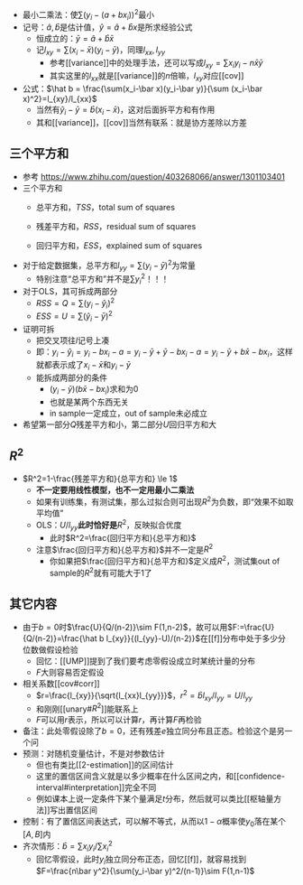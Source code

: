 - 最小二乘法：使$\sum (y_i-(a+bx_i))^2$最小
- 记号：$\hat a,\hat b$是估计值，$\hat y = \hat a+\hat bx$是所求经验公式
  - 恒成立的：$\bar y = \hat a + \hat b \bar x$
  - 记$l_{xy}=\sum (x_i-\bar x)(y_i-\bar y)$，同理$l_{xx},l_{yy}$
    - 参考[[variance]]中的处理手法，还可以写成$l_{xy}=\sum x_iy_i -n\bar x\bar y$
    - 其实这里的$l_{xx}$就是[[variance]]的$n$倍嘛，$l_{xy}$对应[[cov]]
- 公式：$\hat b = \frac{\sum(x_i-\bar x)(y_i-\bar y)}{\sum (x_i-\bar x)^2}=l_{xy}/l_{xx}$
  - 当然有$\hat y_i - \bar y = \hat b(x_i-\bar x)$，这对后面拆平方和有作用
  - 其和[[variance]]，[[cov]]当然有联系：就是协方差除以方差
## 三个平方和
- 参考 https://www.zhihu.com/question/403268066/answer/1301103401
- 三个平方和
  - 总平方和，$TSS$，total sum of squares

  - 残差平方和，$RSS$，residual sum of squares
  - 回归平方和，$ESS$，explained sum of squares
- 对于给定数据集，总平方和$l_{yy}=\sum (y_i-\bar y)^2$为常量
  - 特别注意“总平方和”并不是$\sum y_i^2$！！！
- 对于OLS，其可拆成两部分
  - $RSS=Q=\sum (y_i-\hat y_i)^2$
  - $ESS=U=\sum (\hat y_i - \bar y)^2$
- 证明可拆
  - 把交叉项往$l$记号上凑
  - 即：$y_i-\hat y_i = y_i - bx_i-a=y_i-\bar y+\bar y -bx_i-a=y_i-\bar y +b\bar x-bx_i$，这样就都表示成了$x_i-\bar x$和$y_i-\bar y$
  - 能拆成两部分的条件
    - $(y_i-\bar y)(b\bar x-bx_i)$求和为0
    - 也就是某两个东西无关
    - in sample一定成立，out of sample未必成立
- 希望第一部分$Q$残差平方和小，第二部分$U$回归平方和大
## $R^2$
- $R^2=1-\frac{残差平方和}{总平方和} \le 1$
  - **不一定要用线性模型，也不一定用最小二乘法**
  - 如果有训练集，有测试集，那么过拟合则可出现$R^2$为负数，即“效果不如取平均值”
  - OLS：$U/l_{yy}$**此时恰好是**$R^2$，反映拟合优度
    - 此时$R^2=\frac{回归平方和}{总平方和}$
  - 注意$\frac{回归平方和}{总平方和}$并不一定是$R^2$
    - 你如果把$\frac{回归平方和}{总平方和}$定义成$R^2$，测试集out of sample的$R^2$就有可能大于1了
## 其它内容
- 由于$b=0$时$\frac{U}{Q/(n-2)}\sim F(1,n-2)$，故可以用$F:=\frac{U}{Q/(n-2)}=\frac{\hat b l_{xy}}{(l_{yy}-U)/(n-2)}$在[[f]]分布中处于多少分位数做假设检验
  - 回忆：[[UMP]]提到了我们要考虑零假设成立时某统计量的分布
  - $F$大则容易否定假设
- 相关系数[[cov#corr]]
  - $r=\frac{l_{xy}}{\sqrt{l_{xx}l_{yy}}}$，$r^2=\hat bl_{xy}/l_{yy}=U/l_{yy}$
  - 和刚刚[[unary#$R^2$]]能联系上
  - $F$可以用$r$表示，所以可以计算$r$，再计算$F$再检验
- 备注：此处零假设除了$b=0$，还有残差$e$独立同分布且正态。检验这个是另一个问
- 预测：对随机变量估计，不是对参数估计
  - 但也有类比[[2-estimation]]的区间估计
  - 这里的置信区间含义就是以多少概率在什么区间之内，和[[confidence-interval#interpretation]]完全不同
  - 例如课本上说一定条件下某个量满足$t$分布，然后就可以类比[[枢轴量方法]]写出置信区间
- 控制：有了置信区间表达式，可以解不等式，从而以$1-\alpha$概率使$y_0$落在某个$[A,B]$内
- 齐次情形：$\hat b = \sum x_iy_i/\sum x_i^2$
  - 回忆零假设，此时$y_i$独立同分布正态，回忆[[f]]，就容易找到$F=\frac{n\bar y^2}{\sum(y_i-\bar y)^2/(n-1)}\sim F(1,n-1)$